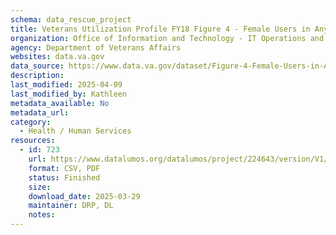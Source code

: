```yaml
---
schema: data_rescue_project 
title: Veterans Utilization Profile FY18 Figure 4 - Female Users in Any Program, FY 2009-2018
organization: Office of Information and Technology - IT Operations and Services (ITOPS)
agency: Department of Veterans Affairs
websites: data.va.gov
data_source: https://www.data.va.gov/dataset/Figure-4-Female-Users-in-Any-Program-FY-2009-2018/yrqh-6wwf
description: 
last_modified: 2025-04-09
last_modified_by: Kathleen
metadata_available: No
metadata_url: 
category:
  - Health / Human Services
resources:
  - id: 723
    url: https://www.datalumos.org/datalumos/project/224643/version/V1/view
    format: CSV, PDF
    status: Finished
    size: 
    download_date: 2025-03-29
    maintainer: DRP, DL
    notes: 
---
```

